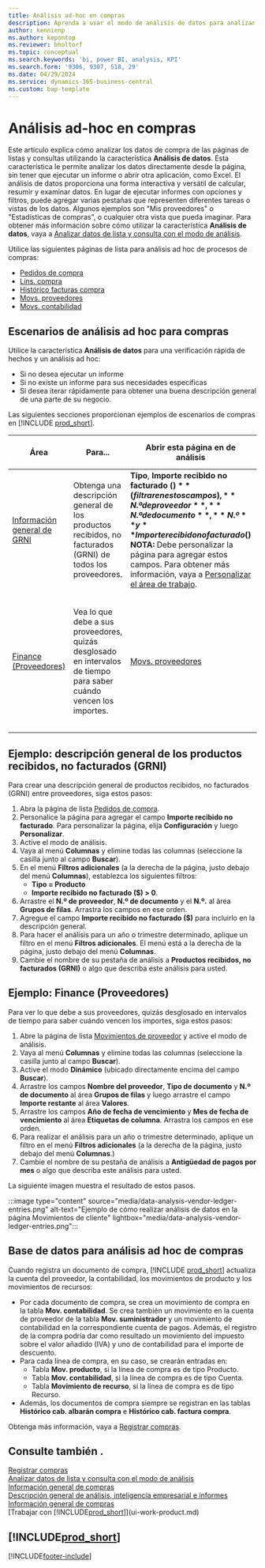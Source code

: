 ```yaml
---
title: Análisis ad-hoc en compras
description: Aprenda a usar el modo de análisis de datos para analizar datos en compras.
author: kennienp
ms.author: kepontop
ms.reviewer: bholtorf
ms.topic: conceptual
ms.search.keywords: 'bi, power BI, analysis, KPI'
ms.search.form: '9306, 9307, 518, 29'
ms.date: 04/29/2024
ms.service: dynamics-365-business-central
ms.custom: bap-template
---
```


# Análisis ad-hoc en compras

Este artículo explica cómo analizar los datos de compra de las páginas de listas y consultas utilizando la característica **Análisis de datos**. Esta característica le permite analizar los datos directamente desde la página, sin tener que ejecutar un informe o abrir otra aplicación, como Excel. El análisis de datos proporciona una forma interactiva y versátil de calcular, resumir y examinar datos. En lugar de ejecutar informes con opciones y filtros, puede agregar varias pestañas que representen diferentes tareas o vistas de los datos. Algunos ejemplos son "Mis proveedores" o "Estadísticas de compras", o cualquier otra vista que pueda imaginar. Para obtener más información sobre cómo utilizar la característica **Análisis de datos**, vaya a [Analizar datos de lista y consulta con el modo de análisis](analysis-mode.md).

Utilice las siguientes páginas de lista para análisis ad hoc de procesos de compras:

- [Pedidos de compra](https://businesscentral.dynamics.com/?page=9307)
- [Líns. compra](https://businesscentral.dynamics.com/?page=518)
- [Histórico facturas compra](https://businesscentral.dynamics.com/?page=146)
- [Movs. proveedores](https://businesscentral.dynamics.com/?page=29)
- [Movs. contabilidad](https://businesscentral.dynamics.com/?page=20)

## Escenarios de análisis ad hoc para compras

Utilice la característica **Análisis de datos** para una verificación rápida de hechos y un análisis ad hoc:

- Si no desea ejecutar un informe
- Si no existe un informe para sus necesidades específicas
- Si desea iterar rápidamente para obtener una buena descripción general de una parte de su negocio.

Las siguientes secciones proporcionan ejemplos de escenarios de compras en [!INCLUDE [prod_short](includes/prod_short.md)].

| Área | Para... | Abrir esta página en de análisis | Uso de estos campos |
| ---- | ----- | ------------------------------- |------------------- |
| [Información general de GRNI](#example-goods-received-not-invoiced-grni-overview) | Obtenga una descripción general de los productos recibidos, no facturados (GRNI) de todos los proveedores. | **Tipo**, **Importe recibido no facturado ($)** (filtrar en estos campos), **N.º de proveedor**, **N.º de documento**, **N.º** y **Importe recibido no facturado ($)** <br> **NOTA:** Debe personalizar la página para agregar estos campos. Para obtener más información, vaya a [Personalizar el área de trabajo](ui-personalization-user.md). | 
| [Finance (Proveedores)](#example-finance-accounts-payable) | Vea lo que debe a sus proveedores, quizás desglosado en intervalos de tiempo para saber cuándo vencen los importes. | [Movs. proveedores](https://businesscentral.dynamics.com/?page=29) | **Nombre del proveedor**, **Tipo de documento**, **N.º de documento**, **Año de fecha de vencimiento**, **Mes de fecha de vencimiento** e **Importe restante**. |

## Ejemplo: descripción general de los productos recibidos, no facturados (GRNI)

Para crear una descripción general de productos recibidos, no facturados (GRNI) entre proveedores, siga estos pasos:
 
1. Abra la página de lista [Pedidos de compra](https://businesscentral.dynamics.com/?page=518).
1. Personalice la página para agregar el campo **Importe recibido no facturado**. Para personalizar la página, elija **Configuración** y luego **Personalizar**.
1. Active el modo de análisis.
1. Vaya al menú **Columnas** y elimine todas las columnas (seleccione la casilla junto al campo **Buscar**).
1. En el menú **Filtros adicionales** (a la derecha de la página, justo debajo del menú **Columnas**), establezca los siguientes filtros:
    - **Tipo = Producto**
    - **Importe recibido no facturado ($) > 0**. 
1. Arrastre el **N.º de proveedor**, **N.º de documento** y el **N.º.** al área **Grupos de filas**. Arrastra los campos en ese orden.
1. Agregue el campo **Importe recibido no facturado ($)** para incluirlo en la descripción general.
1. Para hacer el análisis para un año o trimestre determinado, aplique un filtro en el menú **Filtros adicionales**. El menú está a la derecha de la página, justo debajo del menú **Columnas**.
1. Cambie el nombre de su pestaña de análisis a **Productos recibidos, no facturados (GRNI)** o algo que describa este análisis para usted.

## Ejemplo: Finance (Proveedores)

Para ver lo que debe a sus proveedores, quizás desglosado en intervalos de tiempo para saber cuándo vencen los importes, siga estos pasos:

1. Abre la página de lista [Movimientos de proveedor](https://businesscentral.dynamics.com/?page=29) y active el modo de análisis.
1. Vaya al menú **Columnas** y elimine todas las columnas (seleccione la casilla junto al campo **Buscar**).
1. Active el modo **Dinámico** (ubicado directamente encima del campo **Buscar**).
1. Arrastre los campos **Nombre del proveedor**, **Tipo de documento** y **N.º de documento** al área **Grupos de filas** y luego arrastre el campo **Importe restante** al área **Valores**.
1. Arrastre los campos **Año de fecha de vencimiento** y **Mes de fecha de vencimiento** al área **Etiquetas de columna**. Arrastra los campos en ese orden.
1. Para realizar el análisis para un año o trimestre determinado, aplique un filtro en el menú **Filtros adicionales** (a la derecha de la página, justo debajo del menú **Columnas**.)
1. Cambie el nombre de su pestaña de análisis a **Antigüedad de pagos por mes** o algo que describa este análisis para usted.

La siguiente imagen muestra el resultado de estos pasos.

:::image type="content" source="media/data-analysis-vendor-ledger-entries.png" alt-text="Ejemplo de cómo realizar análisis de datos en la página Movimientos de cliente" lightbox="media/data-analysis-vendor-ledger-entries.png":::

## Base de datos para análisis ad hoc de compras

Cuando registra un documento de compra, [!INCLUDE [prod_short](includes/prod_short.md)] actualiza la cuenta del proveedor, la contabilidad, los movimientos de producto y los movimientos de recursos:

- Por cada documento de compra, se crea un movimiento de compra en la tabla **Mov. contabilidad**. Se crea también un movimiento en la cuenta de proveedor de la tabla **Mov. suministrador** y un movimiento de contabilidad en la correspondiente cuenta de pagos. Además, el registro de la compra podría dar como resultado un movimiento del impuesto sobre el valor añadido (IVA) y uno de contabilidad para el importe de descuento.
- Para cada línea de compra, en su caso, se crearán entradas en:
  - Tabla **Mov. producto**, si la línea de compra es de tipo Producto.
  - Tabla **Mov. contabilidad**, si la línea de compra es de tipo Cuenta.
  - Tabla **Movimiento de recurso**, si la línea de compra es de tipo Recurso.
- Además, los documentos de compra siempre se registran en las tablas **Histórico cab. albarán compra** e **Histórico cab. factura compra**.

Obtenga más información, vaya a [Registrar compras](purchasing-how-record-purchases.md#posting-purchases).

## Consulte también .

[Registrar compras](purchasing-how-record-purchases.md#posting-purchases)  
[Analizar datos de lista y consulta con el modo de análisis](analysis-mode.md)  
[Información general de compras](purchasing-manage-purchasing.md)  
[Descripción general de análisis, inteligencia empresarial e informes](reports-bi-reporting.md)  
[Información general de compras](purchasing-manage-purchasing.md)  
[Trabajar con [!INCLUDE[prod_short](includes/prod_short.md)]](ui-work-product.md)  

## [!INCLUDE[prod_short](includes/free_trial_md.md)]  

[!INCLUDE[footer-include](includes/footer-banner.md)]